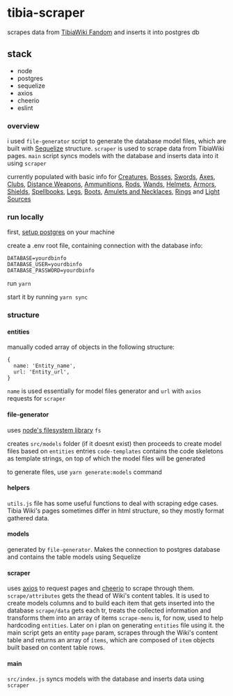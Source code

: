 # tibia-scraper
scrapes data from [TibiaWiki Fandom](https://tibia.fandom.com/wiki/Main_Page) and inserts it into postgres db



## stack
- node
- postgres
- sequelize
- axios
- cheerio
- eslint


### overview
i used `file-generator` script to generate the database model files, which are built with [Sequelize](https://sequelize.org/) structure.
`scraper` is used to scrape data from TibiaWiki pages.
`main` script syncs models with the database and inserts data into it using `scraper`

currently populated with basic info for [Creatures](https://tibia.fandom.com/wiki/List_of_Creatures), [Bosses](https://tibia.fandom.com/wiki/Bosses), [Swords](https://tibia.fandom.com/wiki/Sword_Weapons), [Axes](https://tibia.fandom.com/wiki/Axe_Weapons), [Clubs](https://tibia.fandom.com/wiki/Club_Weapons), [Distance Weapons](https://tibia.fandom.com/wiki/Distance_Weapons), [Ammunitions](https://tibia.fandom.com/wiki/Ammunition), [Rods](https://tibia.fandom.com/wiki/Rods), [Wands](https://tibia.fandom.com/wiki/Wands), [Helmets](https://tibia.fandom.com/wiki/Wands), [Armors](https://tibia.fandom.com/wiki/Armors), [Shields](https://tibia.fandom.com/wiki/Shields), [Spellbooks](https://tibia.fandom.com/wiki/Spellbooks), [Legs](https://tibia.fandom.com/wiki/Legs), [Boots](https://tibia.fandom.com/wiki/Boots), [Amulets and Necklaces](https://tibia.fandom.com/wiki/Amulets_and_Necklaces), [Rings](https://tibia.fandom.com/wiki/Rings) and [Light Sources](https://tibia.fandom.com/wiki/Light_Sources)



### run locally
first, [setup postgres](https://www.digitalocean.com/community/tutorials/how-to-install-and-use-postgresql-on-ubuntu-18-04) on your machine

create a .env root file, containing connection with the database info:
```
DATABASE=yourdbinfo
DATABASE_USER=yourdbinfo
DATABASE_PASSWORD=yourdbinfo
```

run `yarn`

start it by running `yarn sync`


### structure

#### entities
manually coded array of objects in the following structure:
```
{
  name: 'Entity_name',
  url: 'Entity_url',
}
```
`name` is used essentially for model files generator and `url` with `axios` requests for `scraper`



#### file-generator
uses [node's filesystem library](https://nodejs.org/api/fs.html) `fs`

creates `src/models` folder (if it doesnt exist) then proceeds to create model files based on `entities` entries
`code-templates` contains the code skeletons as template strings, on top of which the model files will be generated

to generate files, use `yarn generate:models` command



#### helpers
`utils.js` file has some useful functions to deal with scraping edge cases. Tibia Wiki's pages sometimes differ in html structure, so they mostly format gathered data.



#### models
generated by `file-generator`. Makes the connection to postgres database and contains the table models using Sequelize



#### scraper
uses [axios](https://github.com/axios/axios) to request pages and [cheerio](https://cheerio.js.org/) to scrape through them.
`scrape/attributes` gets the thead of Wiki's content tables. It is used to create models columns and to build each item that gets inserted into the database
`scrape/data` gets each tr, treats the collected information and transforms them into an array of items
`scrape-menu` is, for now, used to help hardcoding `entities`. Later on i plan on generating `entities` file using it.
the main script gets an entity `page` param, scrapes through the Wiki's content table and returns an array of `items`, which are composed of `item` objects built based on content table rows. 



#### main
`src/index.js` syncs models with the database and inserts data using `scraper`
